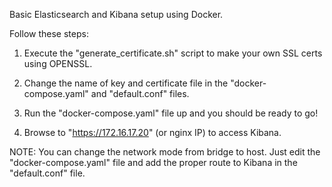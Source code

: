 Basic Elasticsearch and Kibana setup using Docker.

Follow these steps:
1) Execute the "generate_certificate.sh" script to make your own SSL certs using OPENSSL.

2) Change the name of key and certificate file in the "docker-compose.yaml" and "default.conf" files.

3) Run the "docker-compose.yaml" file up and you should be ready to go!

4) Browse to "https://172.16.17.20" (or nginx IP) to access Kibana.

NOTE:
You can change the network mode from bridge to host. Just edit the "docker-compose.yaml" file and add the proper route to Kibana in the "default.conf" file.
